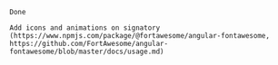 

`Done`
    
    Add icons and animations on signatory (https://www.npmjs.com/package/@fortawesome/angular-fontawesome, https://github.com/FortAwesome/angular-fontawesome/blob/master/docs/usage.md)
